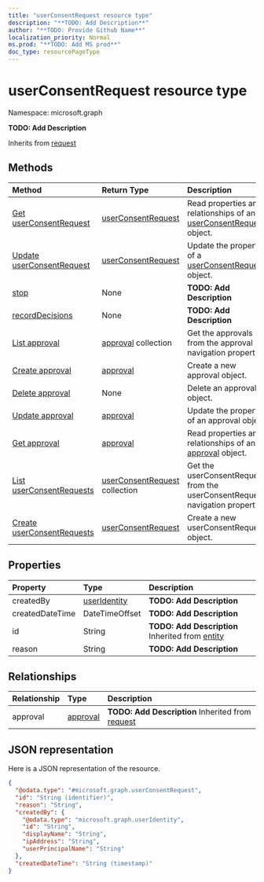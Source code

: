 ```yaml
---
title: "userConsentRequest resource type"
description: "**TODO: Add Description**"
author: "**TODO: Provide Github Name**"
localization_priority: Normal
ms.prod: "**TODO: Add MS prod**"
doc_type: resourcePageType
---
```


# userConsentRequest resource type


Namespace: microsoft.graph

**TODO: Add Description**


Inherits from [request](../resources/request.md)

## Methods
|Method|Return Type|Description|
|:---|:---|:---|
|[Get userConsentRequest](../api/userconsentrequest-get.md)|[userConsentRequest](../resources/userconsentrequest.md)|Read properties and relationships of an [userConsentRequest](../resources/userconsentrequest.md) object.|
|[Update userConsentRequest](../api/userconsentrequest-update.md)|[userConsentRequest](../resources/userconsentrequest.md)|Update the properties of a [userConsentRequest](../resources/userconsentrequest.md) object.|
|[stop](../api/userconsentrequest-stop.md)|None|**TODO: Add Description**|
|[recordDecisions](../api/userconsentrequest-recorddecisions.md)|None|**TODO: Add Description**|
|[List approval](../api/userconsentrequest-list-approval.md)|[approval](../resources/approval.md) collection|Get the approvals from the approval navigation property.|
|[Create approval](../api/userconsentrequest-post-approval.md)|[approval](../resources/approval.md)|Create a new approval object.|
|[Delete approval](../api/userconsentrequest-delete-approval.md)|None|Delete an approval object.|
|[Update approval](../api/userconsentrequest-update-approval.md)|[approval](../resources/approval.md)|Update the properties of an approval object.|
|[Get approval](../api/approval-get.md)|[approval](../resources/approval.md)|Read properties and relationships of an [approval](../resources/approval.md) object.|
|[List userConsentRequests](../api/appconsentrequest-list-userconsentrequests.md)|[userConsentRequest](../resources/userconsentrequest.md) collection|Get the userConsentRequests from the userConsentRequests navigation property.|
|[Create userConsentRequests](../api/appconsentrequest-post-userconsentrequests.md)|[userConsentRequest](../resources/userconsentrequest.md)|Create a new userConsentRequests object.|

## Properties
|Property|Type|Description|
|:---|:---|:---|
|createdBy|[userIdentity](../resources/useridentity.md)|**TODO: Add Description**|
|createdDateTime|DateTimeOffset|**TODO: Add Description**|
|id|String|**TODO: Add Description** Inherited from [entity](../resources/entity.md)|
|reason|String|**TODO: Add Description**|

## Relationships
|Relationship|Type|Description|
|:---|:---|:---|
|approval|[approval](../resources/approval.md)|**TODO: Add Description** Inherited from [request](../resources/request.md)|

## JSON representation
Here is a JSON representation of the resource.
<!-- {
  "blockType": "resource",
  "keyProperty": "id",
  "@odata.type": "microsoft.graph.userConsentRequest",
  "baseType": "microsoft.graph.request",
  "openType": false
}
-->
``` json
{
  "@odata.type": "#microsoft.graph.userConsentRequest",
  "id": "String (identifier)",
  "reason": "String",
  "createdBy": {
    "@odata.type": "microsoft.graph.userIdentity",
    "id": "String",
    "displayName": "String",
    "ipAddress": "String",
    "userPrincipalName": "String"
  },
  "createdDateTime": "String (timestamp)"
}
```

